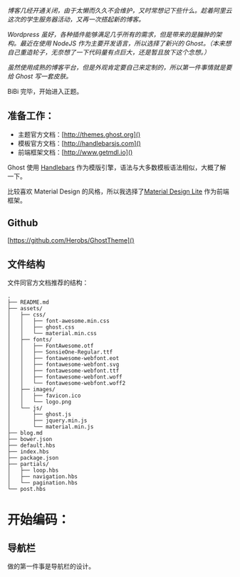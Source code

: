 *博客几经开通关闭，由于太懒而久久不会维护，又时常想记下些什么。趁着阿里云这次的学生服务器活动，又再一次搭起新的博客。*

*Wordpress 虽好，各种插件能够满足几乎所有的需求，但是带来的是臃肿的架构。最近在使用 NodeJS 作为主要开发语言，所以选择了新兴的 Ghost。（本来想自己重造轮子，无奈想了一下代码量有点巨大，还是暂且放下这个念想。）*

*虽然使用成熟的博客平台，但是外观肯定要自己来定制的，所以第一件事情就是要给 Ghost 写一套皮肤。*

BiBi 完毕，开始进入正题。

准备工作：
--------

* 主题官方文档：[http://themes.ghost.org]()
* 模板官方文档：[http://handlebarsjs.com]()
* 前端框架文档：[http://www.getmdl.io]()

Ghost 使用 [Handlebars](http://handlebarsjs.com) 作为模版引擎，语法与大多数模板语法相似，大概了解一下。

比较喜欢 Material Design 的风格，所以我选择了[Material Design Lite](http://www.getmdl.io) 作为前端框架。

Github
------

[https://github.com/Herobs/GhostTheme]()

文件结构
-------

文件同官方文档推荐的结构：

    .
    ├── README.md
    ├── assets/
    │   ├── css/
    │   │   ├── font-awesome.min.css
    │   │   ├── ghost.css
    │   │   └── material.min.css
    │   ├── fonts/
    │   │   ├── FontAwesome.otf
    │   │   ├── SonsieOne-Regular.ttf
    │   │   ├── fontawesome-webfont.eot
    │   │   ├── fontawesome-webfont.svg
    │   │   ├── fontawesome-webfont.ttf
    │   │   ├── fontawesome-webfont.woff
    │   │   └── fontawesome-webfont.woff2
    │   ├── images/
    │   │   ├── favicon.ico
    │   │   └── logo.png
    │   └── js/
    │       ├── ghost.js
    │       ├── jquery.min.js
    │       └── material.min.js
    ├── blog.md
    ├── bower.json
    ├── default.hbs
    ├── index.hbs
    ├── package.json
    ├── partials/
    │   ├── loop.hbs
    │   ├── navigation.hbs
    │   └── pagination.hbs
    └── post.hbs

开始编码：
========

导航栏
-----

做的第一件事是导航栏的设计。

